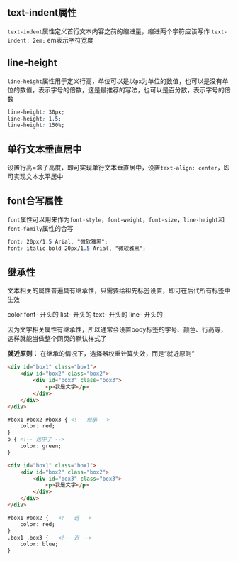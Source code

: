 
## text-indent属性
`text-indent`属性定义首行文本内容之前的缩进量，缩进两个字符应该写作 `text-indent: 2em;` 
em表示字符宽度


## line-height
`line-height`属性用于定义行高，单位可以是以`px`为单位的数值，也可以是没有单位的数值，表示字号的倍数，这是最推荐的写法，也可以是百分数，表示字号的倍数

```css
line-height: 30px;
line-height: 1.5;
line-height: 150%;
```


## 单行文本垂直居中
设置行高=盒子高度，即可实现单行文本垂直居中，设置`text-align: center`，即可实现文本水平居中


## font合写属性
`font`属性可以用来作为`font-style`，`font-weight`，`font-size`，`line-height`和`font-family`属性的合写

```css
font: 20px/1.5 Arial, "微软雅黑";
font: italic bold 20px/1.5 Arial, "微软雅黑";
```


## 继承性
文本相关的属性普遍具有继承性，只需要给祖先标签设置，即可在后代所有标签中生效

color
font- 开头的
list- 开头的
text- 开头的
line- 开头的

因为文字相关属性有继承性，所以通常会设置body标签的字号、颜色、行高等，这样就能当做整个网页的默认样式了

**就近原则：**
在继承的情况下，选择器权重计算失效，而是“就近原则”

```html
<div id="box1" class="box1">
    <div id="box2" class="box2">
        <div id="box3" class="box3">
            <p>我是文字</p>
        </div>
    </div>
</div>

#box1 #box2 #box3 { <!-- 继承 -->
    color: red;
}
p { <!-- 选中了 -->
    color: green;
}
```

```html
<div id="box1" class="box1">
    <div id="box2" class="box2">
        <div id="box3" class="box3">
            <p>我是文字</p>
        </div>
    </div>
</div>

#box1 #box2 {   <!-- 远 -->
    color: red;
}
.box1 .box3 {   <!-- 近 -->
    color: blue;
}
```
